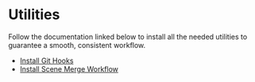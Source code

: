 Utilities
======================================================
Follow the documentation linked below to install all the needed utilities to
guarantee a smooth, consistent workflow.

- [Install Git Hooks](GitHooks.md)
- [Install Scene Merge Workflow](SceneMerge.md)
